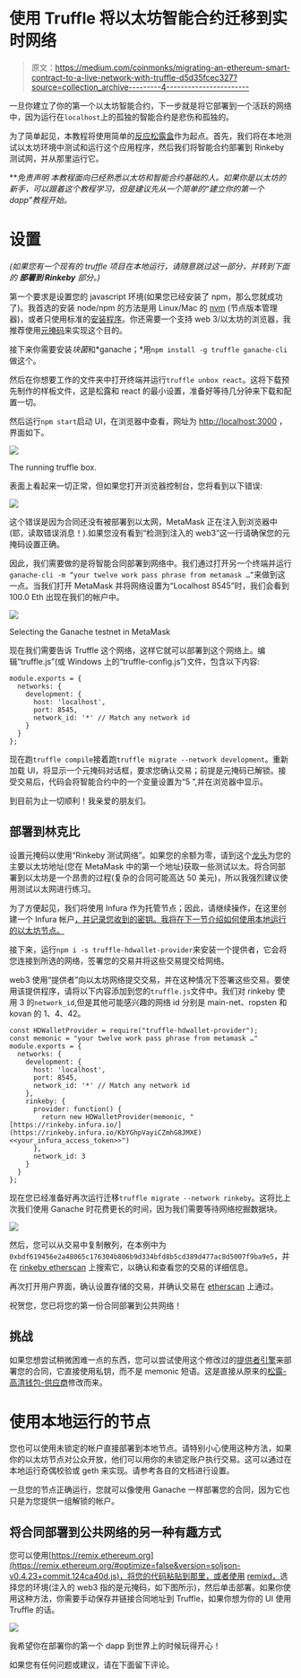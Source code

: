 # 使用 Truffle 将以太坊智能合约迁移到实时网络

> 原文：<https://medium.com/coinmonks/migrating-an-ethereum-smart-contract-to-a-live-network-with-truffle-d5d35fcec327?source=collection_archive---------4----------------------->

一旦你建立了你的第一个以太坊智能合约，下一步就是将它部署到一个活跃的网络中，因为运行在`localhost`上的孤独的智能合约是悲伤和孤独的。

为了简单起见，本教程将使用简单的[反应松露盒](http://truffleframework.com/boxes/react)作为起点。首先，我们将在本地测试以太坊环境中测试和运行这个应用程序，然后我们将智能合约部署到 Rinkeby 测试网，并从那里运行它。

***免责声明* *本教程面向已经熟悉以太坊和智能合约基础的人。如果你是以太坊的新手，可以跟着这个教程学习，但是建议先从一个简单的“建立你的第一个 dapp”教程开始。*

# 设置

*(如果您有一个现有的 truffle 项目在本地运行，请随意跳过这一部分，并转到下面的* ***部署到 Rinkeby*** *部分。)*

第一个要求是设置您的 javascript 环境(如果您已经安装了 npm，那么您就成功了)。我首选的安装 node/npm 的方法是用 Linux/Mac 的 [nvm](https://github.com/creationix/nvm) (节点版本管理器)，或者只使用标准的[安装程序](https://nodejs.org/en/download/)。你还需要一个支持 web 3/以太坊的浏览器，我推荐使用[元掩码](https://metamask.io/)来实现这个目的。

接下来你需要安装*块菌*和*ganache；*用`npm install -g truffle ganache-cli`做这个。

然后在你想要工作的文件夹中打开终端并运行`truffle unbox react`。这将下载预先制作的样板文件，这是松露和 react 的最小设置，准备好等待几分钟来下载和配置一切。

然后运行`npm start`启动 UI，在浏览器中查看，网址为 [http://localhost:3000](http://localhost:3000.) ，界面如下。

![](img/4722393fe4dde587548f00ec61745af1.png)

The running truffle box.

表面上看起来一切正常，但如果您打开浏览器控制台，您将看到以下错误:

![](img/fcf825f890438d385b69570dfe9db15b.png)

这个错误是因为合同还没有被部署到以太网，MetaMask 正在注入到浏览器中(耶，读取错误消息！).如果您没有看到“检测到注入的 web3”这一行请确保您的元掩码设置正确。

因此，我们需要做的是将智能合同部署到网络中。我们通过打开另一个终端并运行`ganache-cli -m “your twelve work pass phrase from metamask …”`来做到这一点。当我们打开 MetaMask 并将网络设置为“Localhost 8545”时，我们会看到 100.0 Eth 出现在我们的帐户中。

![](img/b04b1deba134f963c8c1332f96062d13.png)

Selecting the Ganache testnet in MetaMask

现在我们需要告诉 Truffle 这个网络，这样它就可以部署到这个网络上。编辑“truffle.js”(或 Windows 上的“truffle-config.js”)文件，包含以下内容:

```
module.exports = {
  networks: {
    development: {
      host: 'localhost',
      port: 8545,
      network_id: '*' // Match any network id
    }
  }
};
```

现在跑`truffle compile`接着跑`truffle migrate --network development`。重新加载 UI，将显示一个元掩码对话框，要求您确认交易；前提是元掩码已解锁。接受交易后，代码会将智能合约中的一个变量设置为“5 ”,并在浏览器中显示。

到目前为止一切顺利！我亲爱的朋友们。

## 部署到林克比

设置元掩码以使用“Rinkeby 测试网络”。如果您的余额为零，请到这个[龙头](https://faucet.rinkeby.io/)为您的主要以太坊地址(您在 MetaMask 中的第一个地址)获取一些测试以太。将合同部署到以太坊是一个昂贵的过程(复杂的合同可能高达 50 美元)，所以我强烈建议使用测试以太网进行练习。

为了方便起见，我们将使用 Infura 作为托管节点；因此，请继续操作，在这里创建一个 Infura 帐户[，并记录您收到的密钥。我将在下一节介绍如何使用本地运行的以太坊节点。](https://infura.io/signup)

接下来，运行`npm i -s truffle-hdwallet-provider`来安装一个提供者，它会将您连接到所选的网络，签署您的交易并将这些交易提交给网络。

web3 使用“提供者”向以太坊网络提交交易，并在这种情况下签署这些交易。要使用该提供程序，请将以下内容添加到您的`truffle.js`文件中。我们对 rinkeby 使用 3 的`network_id`,但是其他可能感兴趣的网络 id 分别是 main-net、ropsten 和 kovan 的 1、4、42。

```
const HDWalletProvider = require("truffle-hdwallet-provider");
const memonic = "your twelve work pass phrase from metamask …"
module.exports = {
  networks: {
    development: {
      host: 'localhost',
      port: 8545,
      network_id: '*' // Match any network id
    },
    rinkeby: {
      provider: function() {
        return new HDWalletProvider(memonic, "[https://rinkeby.infura.io/](https://rinkeby.infura.io/KbYGhpVayiCZmhG8JMXE)<<your_infura_access_token>>")
      },
      network_id: 3
    }
  }
};
```

现在您已经准备好再次运行迁移`truffle migrate --network rinkeby`。这将比上次我们使用 Ganache 时花费更长的时间，因为我们需要等待网络挖掘数据块。

![](img/c84dab11b6703cf3319bec00a85ecd11.png)

然后，您可以从交易中复制散列，在本例中为`0xbdf619456e2a48065c176304b806b9d334bfd8b5cd389d477ac8d5007f9ba9e5`，并在 [rinkeby etherscan](https://rinkeby.etherscan.io) 上搜索它，以确认和查看您的交易的详细信息。

再次打开用户界面，确认设置存储的交易，并确认交易在 [etherscan](http://rinkeby.etherscan.io) 上通过。

祝贺您，您已将您的第一份合同部署到公共网络！

## 挑战

如果您想尝试稍微困难一点的东西，您可以尝试使用这个修改过的[提供者引擎](https://gist.github.com/JasoonS/11fca1a98f1eb41a79987a041541e8c8)来部署您的合同，它直接使用私钥，而不是 memonic 短语。这是直接从原来的[松露-高清钱包-供应商](https://github.com/trufflesuite/truffle-hdwallet-provider/blob/master/index.js)修改而来。

# 使用本地运行的节点

您也可以使用未锁定的帐户直接部署到本地节点。请特别小心使用这种方法，如果你的以太坊节点对公众开放，他们可以用你的未锁定账户执行交易。这可以通过在本地运行奇偶校验或 geth 来实现。请参考各自的文档进行设置。

一旦您的节点正确运行，您就可以像使用 Ganache 一样部署您的合同，因为它也只是为您提供一组解锁的帐户。

## 将合同部署到公共网络的另一种有趣方式

您可以使用[https://remix.ethereum.org](https://remix.ethereum.org/#optimize=false&version=soljson-v0.4.23+commit.124ca40d.js)，将您的代码粘贴到那里，或者使用 [remixd，](https://github.com/ethereum/remixd)选择您的环境(注入的 web3 指的是元掩码，如下图所示)，然后单击部署。如果你使用这种方法，你需要手动保存并链接合同地址到 Truffle，如果你想为你的 UI 使用 Truffle 的话。

![](img/1c77aa3aec10412369ef24d400569e61.png)

我希望你在部署你的第一个 dapp 到世界上的时候玩得开心！

如果您有任何问题或建议，请在下面留下评论。
